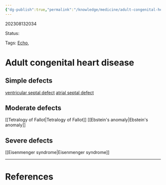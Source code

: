 ```yaml
---
{"dg-publish":true,"permalink":"/knowledge/medicine/adult-congenital-heart-disease/"}
---
```



202308132034

Status: 

Tags: [Echo](Echocardiography.md),  

# Adult congenital heart disease

## Simple defects
[ventricular septal defect](ventricular%20septal%20defect)
[atrial septal defect](atrial%20septal%20defect)

## Moderate defects
[[Tetralogy of Fallot\|Tetralogy of Fallot]]
[[Ebstein's anomaly\|Ebstein's anomaly]]

## Severe defects
[[Eisenmenger syndrome\|Eisenmenger syndrome]]







___
# References